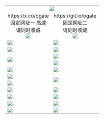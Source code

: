 ﻿<table>
  <tr><td colspan=2 align=center><img src="https://d33min5zas6dlq.cloudfront.net/Up/oGate.jpg" /></td></tr>
  <tr>
    <td align=center>https://x.co/ogate<br>固定网址一 高速<br>请同时收藏<br><img src="https://d33min5zas6dlq.cloudfront.net/Up/0WMGD1.png" /></td>
    <td align=center>https://git.io/ogate<br>固定网址二<br>请同时收藏<br><img src="https://d33min5zas6dlq.cloudfront.net/Up/0WMGD2.png" /></td>
  </tr>
  <tr>
    <td><a href="https://d33min5zas6dlq.cloudfront.net/oNote.aspx?id=oGate&from=github" target="_blank"><img src="https://d33min5zas6dlq.cloudfront.net/Up/0WMDT.jpg" /></a></td>
    <td><a href="https://d33min5zas6dlq.cloudfront.net/oNote.aspx?id=oNote&from=github" target="_blank"><img src="https://d33min5zas6dlq.cloudfront.net/Up/0WZTT.jpg" /></a></td>
  </tr>
  <tr>
    <td><a href="https://d33min5zas6dlq.cloudfront.net/onUP.aspx?name=https://d3h1gdc8wi0m01.cloudfront.net/526&from=github" target="_blank"><img src="https://d33min5zas6dlq.cloudfront.net/Up/0DTW.jpg"/></a></td>
    <td><a href="https://d33min5zas6dlq.cloudfront.net/ogST.aspx?from=github" target="_blank"><img src="https://d33min5zas6dlq.cloudfront.net/Up/ST.jpg"/></a></td>
  </tr>
  <tr>
    <td rowspan=2><a href="https://d33min5zas6dlq.cloudfront.net/ogUP.aspx?name=WJ.mp4&from=github" target="_blank"><img src="https://d33min5zas6dlq.cloudfront.net/Up/WJ.jpg" /></a></td>
    <td><a href="https://d33min5zas6dlq.cloudfront.net/ogUP.aspx?name=DKC.mp4&count=16&from=github" target="_blank"><img src="https://d33min5zas6dlq.cloudfront.net/Up/DKC.jpg" /></a></td> 
  </tr>
  <tr>
    <td><a href="https://d33min5zas6dlq.cloudfront.net/ogUP.aspx?name=LRWS.mp4&count=6B:12,5A:10,5B:35,4A:14,4B:19,3A:10,3B:26,2A:16,2B:21,1A:23,1B:29&from=github" target="_blank"><img src="https://d33min5zas6dlq.cloudfront.net/Up/LRWS.jpg" /></a></td>
  </tr>
  <tr>
    <td><a href="https://d33min5zas6dlq.cloudfront.net/ogUP.aspx?name=MHS.mp4&from=github" target="_blank"><img src="https://d33min5zas6dlq.cloudfront.net/Up/MHS.jpg" /></a></td>
    <td><a href="https://d33min5zas6dlq.cloudfront.net/ogUP.aspx?name=XTFY.mp4&count=24&from=github" target="_blank"><img src="https://d33min5zas6dlq.cloudfront.net/Up/XTFY.jpg" /></a></td>
  </tr>
  <tr>
    <td><a href="https://d33min5zas6dlq.cloudfront.net/ogUP.aspx?name=JQR.mp4&count=2&from=github" target="_blank"><img src="https://d33min5zas6dlq.cloudfront.net/Up/JQR.jpg" /></a></td>   
    <td rowspan=2><a href="https://d33min5zas6dlq.cloudfront.net/ogUP.aspx?name=JP.mp4&count=9&from=github" target="_blank"><img src="https://d33min5zas6dlq.cloudfront.net/Up/JP.jpg" /></td>
  </tr>
  <tr>
    <td><a href="https://d33min5zas6dlq.cloudfront.net/ogUP.aspx?name=CYKJ.mp4&from=github" target="_blank"><img src="https://d33min5zas6dlq.cloudfront.net/Up/CYKJ.jpg" /></a></td>
  </tr>
  <tr>
    <td><a href="https://d33min5zas6dlq.cloudfront.net/ogUP.aspx?name=4SZG.mp4&count=05:17,04:20&current=05:16&from=github" target="_blank"><img src="https://d33min5zas6dlq.cloudfront.net/Up/4SZG0.jpg" /></a></td>
    <td><a href="https://d33min5zas6dlq.cloudfront.net/ogUP.aspx?name=4SDJ.mp4&count=05:42,04:52&current=05:41&from=github" target="_blank"><img src="https://d33min5zas6dlq.cloudfront.net/Up/4SDJ0.jpg" /></a></td>
  </tr>
  <tr>
    <td><a href="https://d33min5zas6dlq.cloudfront.net/ogUP.aspx?name=FG.zip&from=github" target="_blank"><img src="https://d33min5zas6dlq.cloudfront.net/Up/FG.jpg" /></a></td>
    <td><a href="https://d33min5zas6dlq.cloudfront.net/ogUP.aspx?name=FGA.apk&from=github" target="_blank"><img src="https://d33min5zas6dlq.cloudfront.net/Up/FGA.jpg" /></a></td>
  </tr>
  <tr>
    <td><a href="https://d33min5zas6dlq.cloudfront.net/ogUP.aspx?name=U.zip&from=github" target="_blank"><img src="https://d33min5zas6dlq.cloudfront.net/Up/U.jpg" /></a></td>
    <td><a href="https://d33min5zas6dlq.cloudfront.net/ogUP.aspx?name=UA.apk&from=github" target="_blank"><img src="https://d33min5zas6dlq.cloudfront.net/Up/UA.jpg" /></a></td>
  </tr>
  <tr>
    <td><a href="https://d33min5zas6dlq.cloudfront.net/ogUP.aspx?name=0iPPOTV.zip&from=github" target="_blank"><img src="https://d33min5zas6dlq.cloudfront.net/Up/0iPPOTV.jpg" /></a></td>
    <td><a href="https://d33min5zas6dlq.cloudfront.net/ogUP.aspx?name=0iNTD.apk&from=github" target="_blank"><img src="https://d33min5zas6dlq.cloudfront.net/Up/0iNTD.jpg" /></a></td>
  </tr>
</table>
